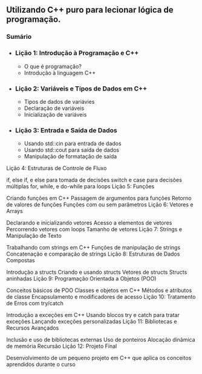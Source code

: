 ## Utilizando C++ puro para lecionar lógica de programação.

### Sumário 

- ### Lição 1: Introdução à Programação e C++
    - O que é programação?
    - Introdução à linguagem C++

- ### Lição 2: Variáveis e Tipos de Dados em C++

    - Tipos de dados de variávies
    - Declaração de variáveis
    - Inicialização de variáveis

- ### Lição 3: Entrada e Saída de Dados

    - Usando std::cin para entrada de dados
    - Usando std::cout para saída de dados
    - Manipulação de formatação de saída


Lição 4: Estruturas de Controle de Fluxo

if, else if, e else para tomada de decisões
switch e case para decisões múltiplas
for, while, e do-while para loops
Lição 5: Funções

Criando funções em C++
Passagem de argumentos para funções
Retorno de valores de funções
Funções com ou sem parâmetros
Lição 6: Vetores e Arrays

Declarando e inicializando vetores
Acesso a elementos de vetores
Percorrendo vetores com loops
Tamanho de vetores
Lição 7: Strings e Manipulação de Texto

Trabalhando com strings em C++
Funções de manipulação de strings
Concatenação e comparação de strings
Lição 8: Estruturas de Dados Compostas

Introdução a structs
Criando e usando structs
Vetores de structs
Structs aninhadas
Lição 9: Programação Orientada a Objetos (POO)

Conceitos básicos de POO
Classes e objetos em C++
Métodos e atributos de classe
Encapsulamento e modificadores de acesso
Lição 10: Tratamento de Erros com try/catch

Introdução a exceções em C++
Usando blocos try e catch para tratar exceções
Lançando exceções personalizadas
Lição 11: Bibliotecas e Recursos Avançados

Inclusão e uso de bibliotecas externas
Uso de ponteiros
Alocação dinâmica de memória
Recursão
Lição 12: Projeto Final

Desenvolvimento de um pequeno projeto em C++ que aplica os conceitos aprendidos durante o curso
